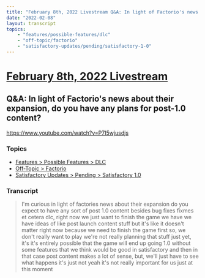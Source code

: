 ```yaml
---
title: "February 8th, 2022 Livestream Q&A: In light of Factorio's news about their expansion, do you have any plans for post-1.0 content?"
date: "2022-02-08"
layout: transcript
topics:
    - "features/possible-features/dlc"
    - "off-topic/factorio"
    - "satisfactory-updates/pending/satisfactory-1-0"
---
```

# [February 8th, 2022 Livestream](../2022-02-08.md)
## Q&A: In light of Factorio's news about their expansion, do you have any plans for post-1.0 content?
https://www.youtube.com/watch?v=P7I5wjusdjs

### Topics
* [Features > Possible Features > DLC](../topics/features/possible-features/dlc.md)
* [Off-Topic > Factorio](../topics/off-topic/factorio.md)
* [Satisfactory Updates > Pending > Satisfactory 1.0](../topics/satisfactory-updates/pending/satisfactory-1-0.md)

### Transcript

> I'm curious in light of factories news about their expansion do you expect to have any sort of post 1.0 content besides bug fixes fixmes et cetera dlc, right now we just want to finish the game we have we have ideas of like post launch content stuff but it's like it doesn't matter right now because we need to finish the game first so, we don't really want to play we're not really planning that stuff just yet, it's it's entirely possible that the game will end up going 1.0 without some features that we think would be good in satisfactory and then in that case post content makes a lot of sense, but, we'll just have to see what happens it's just not yeah it's not really important for us just at this moment
